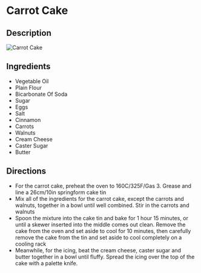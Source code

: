 # Carrot Cake

## Description
![Carrot Cake](https://www.themealdb.com/images/media/meals/vrspxv1511722107.jpg "Carrot Cake")

## Ingredients
- Vegetable Oil
- Plain Flour
- Bicarbonate Of Soda
- Sugar
- Eggs
- Salt
- Cinnamon
- Carrots
- Walnuts
- Cream Cheese
- Caster Sugar
- Butter

## Directions
- For the carrot cake, preheat the oven to 160C/325F/Gas 3. Grease and line a 26cm/10in springform cake tin
- Mix all of the ingredients for the carrot cake, except the carrots and walnuts, together in a bowl until well combined. Stir in the carrots and walnuts
- Spoon the mixture into the cake tin and bake for 1 hour 15 minutes, or until a skewer inserted into the middle comes out clean. Remove the cake from the oven and set aside to cool for 10 minutes, then carefully remove the cake from the tin and set aside to cool completely on a cooling rack
- Meanwhile, for the icing, beat the cream cheese, caster sugar and butter together in a bowl until fluffy. Spread the icing over the top of the cake with a palette knife.
